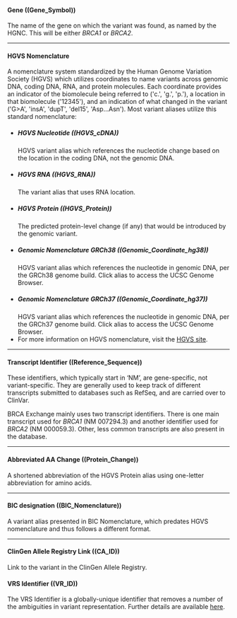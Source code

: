 <span class="term_entry">

#### Gene ((Gene_Symbol))
The name of the gene on which the variant was found, as named by the HGNC. This will be either _BRCA1_ or _BRCA2_.

</span>

----
#### HGVS Nomenclature
A nomenclature system standardized by the Human Genome Variation Society \(HGVS\) which utilizes coordinates to name variants across genomic DNA, coding DNA, RNA, and protein molecules. Each coordinate provides an indicator of the biomolecule being referred to \('c.', 'g.', 'p.'\), a location in that biomolecule \('12345'\), and an indication of what changed in the variant \('G&gt;A', 'insA', 'dupT', 'del15', 'Asp...Asn'\). Most variant aliases utilize this standard nomenclature:
  * ##### HGVS Nucleotide ((HGVS_cDNA))
    HGVS variant alias which references the nucleotide change based on the location in the coding DNA, not the genomic DNA.
  * ##### HGVS RNA ((HGVS_RNA))
    The variant alias that uses RNA location.
  * ##### HGVS Protein ((HGVS_Protein))
    The predicted protein-level change \(if any\) that would be introduced by the genomic variant.
  * ##### Genomic Nomenclature GRCh38 ((Genomic_Coordinate_hg38))
    HGVS variant alias which references the nucleotide in genomic DNA, per the GRCh38 genome build. Click alias to access the UCSC Genome Browser.
  * ##### Genomic Nomenclature GRCh37 ((Genomic_Coordinate_hg37))
    HGVS variant alias which references the nucleotide in genomic DNA, per the GRCh37 genome build. Click alias to access the UCSC Genome Browser.
  * For more information on HGVS nomenclature, visit the [HGVS site](http://varnomen.hgvs.org/bg-material/simple/).

----

<span class="term_entry">

#### Transcript Identifier ((Reference_Sequence))
These identifiers, which typically start in ‘NM’, are gene-specific, not variant-specific. They are generally used to keep track of different transcripts submitted to databases such as RefSeq, and are carried over to ClinVar.

BRCA Exchange mainly uses two transcript identifiers. There is one main transcript used for _BRCA1_ \(NM 007294.3\) and another identifier used for _BRCA2_ \(NM 000059.3\). Other, less common transcripts are also present in the database.

</span>

----

<span class="term_entry">

#### Abbreviated AA Change ((Protein_Change))
A shortened abbreviation of the HGVS Protein alias using one-letter abbreviation for amino acids.

</span>

----

<span class="term_entry">

#### BIC designation ((BIC_Nomenclature))
A variant alias presented in BIC Nomenclature, which predates HGVS nomenclature and thus follows a different format.

</span>

----

<span class="term_entry">

#### ClinGen Allele Registry Link ((CA_ID))
Link to the variant in the ClinGen Allele Registry.

</span>

<span class="term_entry">

#### VRS Identifier ((VR_ID))
The VRS Identifier is a globally-unique identifier that removes a number of the ambiguities in variant representation. Further details are available [here](https://vr-spec.readthedocs.io/en/1.0/).

</span>
